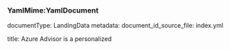### YamlMime:YamlDocument
documentType: LandingData
metadata:
  document_id_source_file: index.yml

title: Azure Advisor is a personalized
